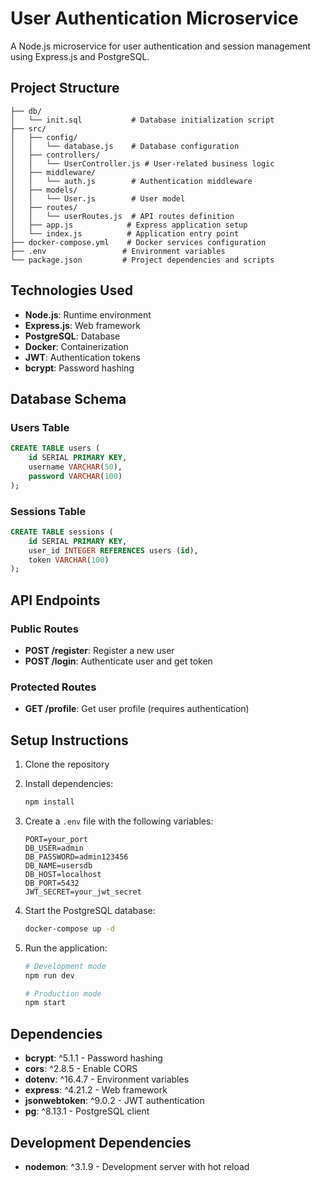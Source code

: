 # User Authentication Microservice

A Node.js microservice for user authentication and session management using Express.js and PostgreSQL.

## Project Structure

```
├── db/
│   └── init.sql           # Database initialization script
├── src/
│   ├── config/
│   │   └── database.js    # Database configuration
│   ├── controllers/
│   │   └── UserController.js # User-related business logic
│   ├── middleware/
│   │   └── auth.js        # Authentication middleware
│   ├── models/
│   │   └── User.js        # User model
│   ├── routes/
│   │   └── userRoutes.js  # API routes definition
│   ├── app.js            # Express application setup
│   └── index.js          # Application entry point
├── docker-compose.yml    # Docker services configuration
├── .env                 # Environment variables
└── package.json         # Project dependencies and scripts
```

## Technologies Used

- **Node.js**: Runtime environment
- **Express.js**: Web framework
- **PostgreSQL**: Database
- **Docker**: Containerization
- **JWT**: Authentication tokens
- **bcrypt**: Password hashing

## Database Schema

### Users Table

```sql
CREATE TABLE users (
    id SERIAL PRIMARY KEY,
    username VARCHAR(50),
    password VARCHAR(100)
);
```

### Sessions Table

```sql
CREATE TABLE sessions (
    id SERIAL PRIMARY KEY,
    user_id INTEGER REFERENCES users (id),
    token VARCHAR(100)
);
```

## API Endpoints

### Public Routes

- **POST /register**: Register a new user
- **POST /login**: Authenticate user and get token

### Protected Routes

- **GET /profile**: Get user profile (requires authentication)

## Setup Instructions

1. Clone the repository
2. Install dependencies:

   ```bash
   npm install
   ```

3. Create a `.env` file with the following variables:

   ```
   PORT=your_port
   DB_USER=admin
   DB_PASSWORD=admin123456
   DB_NAME=usersdb
   DB_HOST=localhost
   DB_PORT=5432
   JWT_SECRET=your_jwt_secret
   ```

4. Start the PostgreSQL database:

   ```bash
   docker-compose up -d
   ```

5. Run the application:

   ```bash
   # Development mode
   npm run dev

   # Production mode
   npm start
   ```

## Dependencies

- **bcrypt**: ^5.1.1 - Password hashing
- **cors**: ^2.8.5 - Enable CORS
- **dotenv**: ^16.4.7 - Environment variables
- **express**: ^4.21.2 - Web framework
- **jsonwebtoken**: ^9.0.2 - JWT authentication
- **pg**: ^8.13.1 - PostgreSQL client

## Development Dependencies

- **nodemon**: ^3.1.9 - Development server with hot reload

